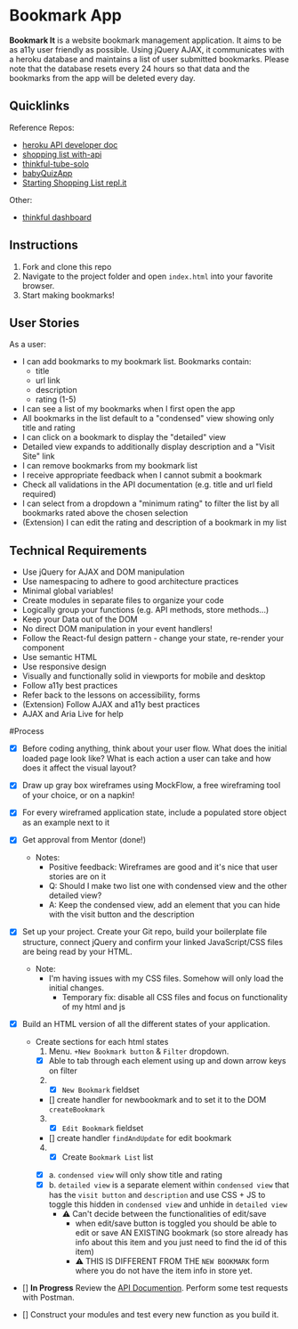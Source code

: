 # Bookmark App 
**Bookmark It** is a website bookmark management application. It aims to be as a11y user friendly as possible. Using jQuery AJAX, it communicates with a heroku database and maintains a list of user submitted bookmarks. Please note that the database resets every 24 hours so that data and the bookmarks from the app will be deleted every day. 


## Quicklinks
Reference Repos: 
* [heroku API developer doc](https://thinkful-list-api.herokuapp.com/endpoints/bookmarks)
* [shopping list with-api](https://github.com/thinkful-ei26/shopping-list-week-2/tree/with-api)
* [thinkful-tube-solo](https://github.com/kronicle114/thinkful-tube-solo)
* [babyQuizApp](https://github.com/kronicle114/babyAnimalQuizApp)
* [Starting Shopping List repl.it](https://repl.it/@thinkful/Shopping-list-app-jQuery-1)

Other:
* [thinkful dashboard](https://dashboard.thinkful.com/)


## Instructions
1. Fork and clone this repo
2. Navigate to the project folder and open `index.html` into your favorite browser. 
3. Start making bookmarks!

## User Stories
As a user:
* I can add bookmarks to my bookmark list. Bookmarks contain:
  - title
  - url link
  - description
  - rating (1-5)
* I can see a list of my bookmarks when I first open the app
* All bookmarks in the list default to a "condensed" view showing only title and rating
* I can click on a bookmark to display the "detailed" view
* Detailed view expands to additionally display description and a "Visit Site" link
* I can remove bookmarks from my bookmark list
* I receive appropriate feedback when I cannot submit a bookmark
* Check all validations in the API documentation (e.g. title and url field required)
* I can select from a dropdown a "minimum rating" to filter the list by all bookmarks rated above the chosen selection
* (Extension) I can edit the rating and description of a bookmark in my list

## Technical Requirements
* Use jQuery for AJAX and DOM manipulation
* Use namespacing to adhere to good architecture practices
* Minimal global variables!
* Create modules in separate files to organize your code
* Logically group your functions (e.g. API methods, store methods...)
* Keep your Data out of the DOM
* No direct DOM manipulation in your event handlers!
* Follow the React-ful design pattern - change your state, re-render your component
* Use semantic HTML
* Use responsive design
* Visually and functionally solid in viewports for mobile and desktop
* Follow a11y best practices
* Refer back to the lessons on accessibility, forms
* (Extension) Follow AJAX and a11y best practices
* AJAX and Aria Live for help

#Process
- [x] Before coding anything, think about your user flow. What does the initial loaded page look like? What is each action a user can take and how does it affect the visual layout?

- [x] Draw up gray box wireframes using MockFlow, a free wireframing tool of your choice, or on a napkin!
- [x] For every wireframed application state, include a populated store object as an example next to it
- [x] Get approval from Mentor (done!)
  * Notes: 
    * Positive feedback: Wireframes are good and it's nice that user stories are on it 
    * Q: Should I make two list one with condensed view and the other detailed view?
    * A: Keep the condensed view, add an element that you can hide with the visit button and the description

- [x] Set up your project. Create your Git repo, build your boilerplate file structure, connect jQuery and confirm your linked JavaScript/CSS files are being read by your HTML.
  * Note: 
    * I'm having issues with my CSS files. Somehow will only load the initial changes. 
      * Temporary fix: disable all CSS files and focus on functionality of my html and js

- [x] Build an HTML version of all the different states of your application. 
  * Create sections for each html states
    1. Menu. `+New Bookmark button` & `Filter` dropdown. 
      - [x] Able to tab through each element using up and down arrow keys on filter
    2. - [x] `New Bookmark` fieldset 
      - [] create handler for newbookmark and to set it to the DOM `createBookmark`
    3. - [x] `Edit Bookmark` fieldset
      - [] create handler `findAndUpdate` for edit bookmark
    4. - [x] Create `Bookmark List` list <ul>
      - [x] a. `condensed view` will only show title and rating
      - [x] b. `detailed view` is a separate element within `condensed view` that has the `visit button` and `description` and use CSS + JS to toggle this hidden in `condensed view` and unhide in `detailed view`
        * :warning: Can't decide between the functionalities of edit/save
          * when edit/save button is toggled you should be able to edit or save AN EXISTING bookmark (so store already has info about this item and you just need to find the id of this item)
          * :warning: THIS IS DIFFERENT FROM THE `NEW BOOKMARK` form where you do not have the item info in store yet. 
- [] **In Progress** Review the [API Documention](https://thinkful-list-api.herokuapp.com/endpoints/bookmarks). Perform some test requests with Postman.

- [] Construct your modules and test every new function as you build it.
